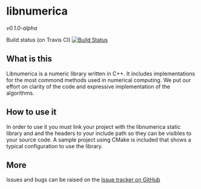 libnumerica
===========

*v0.1.0-alpha*



Build status (on Travis CI) [![Build Status](https://travis-ci.org/krvajalmiguelangel/libnumerica.svg?branch=master)](https://travis-ci.org/krvajalmiguelangel/libnumerica)
## What is this
Libnumerica is a numeric library written in C++. It includes implementations for the most commond methods used in numerical computing. 
We put our effort on clarity of the code and expressive implementation of the algorithms. 
## How to use it
In order to use it you must link your project with the libnumerica static library and and the headers to your include path so they can be visibles to your source code.
A sample project using CMake is included that shows a typical configuration to use the library.

## More
Issues and bugs can be raised on the [Issue tracker on GitHub](https://github.com/krvajalmiguelangel/libnumerica/issues)
